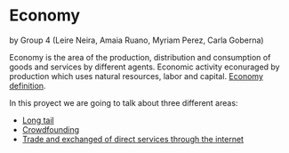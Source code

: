 # Economy

by Group 4 (Leire Neira, Amaia Ruano, Myriam Perez, Carla Goberna)

Economy is the area of the production, distribution and consumption of goods and services by different agents. Economic activity econuraged by production which uses natural resources, labor and capital. [Economy definition](https://en.wikipedia.org/wiki/Economy).

In this proyect we are going to talk about three different areas:

- [Long tail](long-tail.md)
- [Crowdfounding](crowdfunding.md)
- [Trade and exchanged of direct services through the internet](trade-exchange-direct.md)